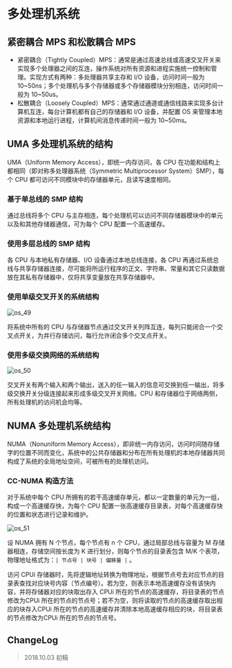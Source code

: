 # 多处理机系统

## 紧密耦合 MPS 和松散耦合 MPS

- 紧密耦合（Tightly Coupled）MPS：通常是通过高速总线或高速交叉开关来实现多个处理器之间的互连，操作系统对所有资源和进程实施统一控制和管理。实现方式有两种：多处理器共享主存和 I/O 设备，访问时间一般为 10~50ns；多个处理机与多个存储器或多个存储器模块分别相连，访问时间一般为 10~50us。
- 松散耦合（Loosely Coupled）MPS：通常通过通道或通信线路来实现多台计算机互连，每台计算机都有自己的存储器和 I/O 设备，并配置 OS 来管理本地资源和本地运行进程，计算机间消息传递时间一般为 10~50ms。

## UMA 多处理机系统的结构

UMA（Uniform Memory Access），即统一内存访问，各 CPU 在功能和结构上都相同（即对称多处理器系统（Symmetric Multiprocessor System）SMP），每个 CPU 都可访问不同模块中的存储器单元，且读写速度相同。

### 基于单总线的 SMP 结构

通过总线将多个 CPU 与主存相连，每个处理机可以访问不同存储器模块中的单元以及和其他存储器通信，可为每个 CPU 配置一个高速缓存。

### 使用多层总线的 SMP 结构

各 CPU 与本地私有存储器、I/O 设备通过本地总线连接，各 CPU 再通过系统总线与共享存储器连接，尽可能将所运行程序的正文、字符串、常量和其它只读数据放在其私有存储器中，仅将共享变量放在共享存储器中。

### 使用单级交叉开关的系统结构

![os_49](os_49.jpg)

将系统中所有的 CPU 与存储器节点通过交叉开关列阵互连，每列只能闭合一个交叉点开关，为并行存储访问，每行允许闭合多个交叉点开关。

### 使用多级交换网络的系统结构

![os_50](os_50.jpg)

交叉开关有两个输入和两个输出，送入的任一输入的信息可交换到任一输出，将多级交换开关分级连接起来形成多级交叉开关网络。CPU 和存储器位于网络两侧，所有处理机的访问机会均等。

## NUMA 多处理机系统结构

NUMA（Nonuniform Memory Access），即非统一内存访问，访问时间随存储字的位置不同而变化，系统中的公共存储器和分布在所有处理机的本地存储器共同构成了系统的全局地址空间，可被所有的处理机访问。

### CC-NUMA 构造方法

对于系统中每个 CPU 所拥有的若干高速缓存单元，都以一定数量的单元为一组，构成一个高速缓存快，为每个 CPU 配置一张高速缓存目录表，对每个高速缓存快的位置和状态进行记录和维护。

![os_51](os_51.jpg)

设 NUMA 拥有 N 个节点，每个节点有 n 个 CPU，通过局部总线与容量为 M 存储器相连，存储空间按长度为 K 进行划分，则每个节点的目录表包含 M/K 个表项，物理地址格式为：`| 节点号 | 块号 | 偏移量 |` 。

访问 CPUi 存储器时，先将逻辑地址转换为物理地址，根据节点号去对应节点的目录表查找对应块号内容（节点编号）。若为空，则表示本地高速缓存没有该快内容，并将存储器对应的块取出存入 CPUi 所在的节点的高速缓存，将目录表的节点修改为CPUi 所在的节点的节点号；若不为空，则将读取的节点的高速缓存取出相应的块存入CPUi 所在的节点的高速缓存并清除本地高速缓存相应的块，将目录表的节点修改为CPUi 所在的节点的节点号。

## ChangeLog

> 2018.10.03 初稿